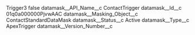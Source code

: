 <?xml version="1.0" encoding="UTF-8"?>
<CustomMetadata xmlns="http://soap.sforce.com/2006/04/metadata" xmlns:xsi="http://www.w3.org/2001/XMLSchema-instance" xmlns:xsd="http://www.w3.org/2001/XMLSchema">
    <label>Trigger3</label>
    <protected>false</protected>
    <values>
        <field>datamask__API_Name__c</field>
        <value xsi:type="xsd:string">ContactTrigger</value>
    </values>
    <values>
        <field>datamask__Id__c</field>
        <value xsi:type="xsd:string">01q0a000000PjvwAAC</value>
    </values>
    <values>
        <field>datamask__Masking_Object__c</field>
        <value xsi:type="xsd:string">ContactStandardDataMask</value>
    </values>
    <values>
        <field>datamask__Status__c</field>
        <value xsi:type="xsd:string">Active</value>
    </values>
    <values>
        <field>datamask__Type__c</field>
        <value xsi:type="xsd:string">ApexTrigger</value>
    </values>
    <values>
        <field>datamask__Version_Number__c</field>
        <value xsi:nil="true"/>
    </values>
</CustomMetadata>
